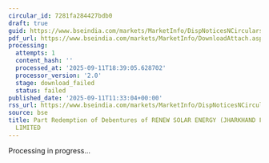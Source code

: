 ```yaml
---
circular_id: 7281fa284427bdb0
draft: true
guid: https://www.bseindia.com/markets/MarketInfo/DispNoticesNCirculars.aspx?Noticeid={895F033A-7236-47D9-8653-DD2C427798E4}&noticeno=20250911-32&dt=09/11/2025&icount=32&totcount=91&flag=0
pdf_url: https://www.bseindia.com/markets/MarketInfo/DownloadAttach.aspx?id=20250911-32&attachedId=
processing:
  attempts: 1
  content_hash: ''
  processed_at: '2025-09-11T18:39:05.628702'
  processor_version: '2.0'
  stage: download_failed
  status: failed
published_date: '2025-09-11T11:33:04+00:00'
rss_url: https://www.bseindia.com/markets/MarketInfo/DispNoticesNCirculars.aspx?Noticeid={895F033A-7236-47D9-8653-DD2C427798E4}&noticeno=20250911-32&dt=09/11/2025&icount=32&totcount=91&flag=0
source: bse
title: Part Redemption of Debentures of RENEW SOLAR ENERGY (JHARKHAND FIVE) PRIVATE
  LIMITED
---
```


Processing in progress...